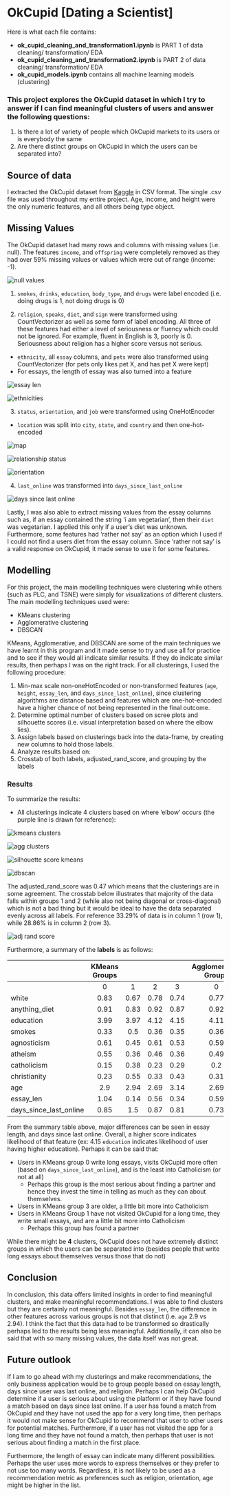 # OkCupid [Dating a Scientist]

Here is what each file contains:
- **ok_cupid_cleaning_and_transformation1.ipynb** is PART 1 of data cleaning/ transformation/ EDA
- **ok_cupid_cleaning_and_transformation2.ipynb** is PART 2 of data cleaning/ transformation/ EDA
- **ok_cupid_models.ipynb** contains all machine learning models (clustering)

### This project explores the OkCupid dataset in which I try to answer if I can find meaningful clusters of users and answer the following questions:
1. Is there a lot of variety of people which OkCupid markets to its users or is everybody the same
2. Are there distinct groups on OkCupid in which the users can be separated into?

## Source of data
I extracted the OkCupid dataset from [Kaggle](https://www.kaggle.com/andrewmvd/okcupid-profiles) in CSV format. The single .csv file was used throughout my entire project. Age, income, and height were the only numeric features, and all others being type object.

## Missing Values
The OkCupid dataset had many rows and columns with missing values (i.e. null). The features `income`, and `offspring` were completely removed as they had over 59% missing values or values which were out of range (income: -1).

![null values](https://github.com/puneetsran/okcupid/blob/master/figures/null_values.png?raw=true)

1. `smokes`, `drinks`, `education`, `body_type`, and `drugs` were label encoded (i.e. doing drugs is 1, not doing drugs is 0)

2. `religion`, `speaks`, `diet`, and `sign` were transformed using CountVectorizer as well as some form of label encoding. All three of these features had either a level of seriousness or fluency which could not be ignored. For example, fluent in English is 3, poorly is 0. Seriousness about religion has a higher score versus not serious.
- `ethnicity`, all `essay` columns, and `pets` were also transformed using CountVectorizer (for pets only likes pet X, and has pet X were kept)
- For essays, the length of essay was also turned into a feature

![essay len](https://github.com/puneetsran/okcupid/blob/master/figures/essay_len.png?raw=true)

![ethnicities](https://github.com/puneetsran/okcupid/blob/master/figures/ethnicities.png?raw=true)

3. `status`, `orientation`, and `job` were transformed using OneHotEncoder
- `location` was split into `city`, `state`, and `country` and then one-hot-encoded

![map](https://github.com/puneetsran/okcupid/blob/master/figures/map.png?raw=true)

![relationship status](https://github.com/puneetsran/okcupid/blob/master/figures/status.png?raw=true)

![orientation](https://github.com/puneetsran/okcupid/blob/master/figures/orientaion.png?raw=true)

4. `last_online` was transformed into `days_since_last_online`

![days since last online](https://github.com/puneetsran/okcupid/blob/master/figures/days_since_last_online.png?raw=true)

Lastly, I was also able to extract missing values from the essay columns such as, if an essay contained the string ‘i am vegetarian’, then their `diet` was vegetarian. I applied this only if a user’s diet was unknown. Furthermore, some features had ‘rather not say’ as an option which I used if I could not find a users diet from the essay column. Since ‘rather not say’ is a valid response on OkCupid, it made sense to use it for some features.

## Modelling
For this project, the main modelling techniques were clustering while others (such as PLC, and TSNE) were simply for visualizations of different clusters. The main modelling techniques used were:

- KMeans clustering
- Agglomerative clustering
- DBSCAN

KMeans, Agglomerative, and DBSCAN are some of the main techniques we have learnt in this program and it made sense to try and use all for practice and to see if they would all indicate similar results. If they do indicate similar results, then perhaps I was on the right track.
For all clusterings, I used the following procedure:

1. Min-max scale non-oneHotEncoded or non-transformed features (`age`, `height`, `essay_len`, and `days_since_last_online`), since clustering algorithms are distance based and features which are one-hot-encoded have a higher chance of not being represented in the final outcome.
2. Determine optimal number of clusters based on scree plots and silhouette scores (i.e. visual interpretation based on where the elbow lies).
3. Assign labels based on clusterings back into the data-frame, by creating new columns to hold those labels.
4. Analyze results based on:
5. Crosstab of both labels, adjusted_rand_score, and grouping by the labels

### Results
To summarize the results:
- All clusterings indicate 4 clusters based on where ‘elbow’ occurs (the purple line is drawn for reference):

![kmeans clusters](https://github.com/puneetsran/okcupid/blob/master/figures/k_means_scree_plot.png?raw=true)

![agg clusters](https://github.com/puneetsran/okcupid/blob/master/figures/agglomerative_scree_plot.png?raw=true)

![silhouette score kmeans](https://github.com/puneetsran/okcupid/blob/master/figures/silhouette_score_plot.png?raw=true)

![dbscan](https://github.com/puneetsran/okcupid/blob/master/figures/silhouette_scores.png?raw=true)

The adjusted_rand_score was 0.47 which means that the clusterings are in some agreement. The crosstab below illustrates that majority of the data falls within groups 1 and 2 (while also not being diagonal or cross-diagonal) which is not a bad thing but it would be ideal to have the data separated evenly across all labels. For reference 33.29% of data is in column 1 (row 1), while 28.86% is in column 2 (row 3).

![adj rand score](https://github.com/puneetsran/okcupid/blob/master/figures/adj_rand_score.png?raw=true)

Furthermore, a summary of the **labels** is as follows:
<p>

|                        | KMeans Groups |      |      |      | Agglomerative Groups |      |      |      |
|------------------------|:-------------:|:----:|:----:|:----:|:--------------------:|:----:|:----:|:----:|
|                        |       0       |   1  |   2  |   3  |           0          |   1  |   2  |   3  |
| white                  |      0.83     | 0.67 | 0.78 | 0.74 |         0.77         | 0.69 | 0.73 | 0.83 |
| anything_diet          |      0.91     | 0.83 | 0.92 | 0.87 |         0.92         |  0.8 | 0.91 | 0.95 |
| education              |      3.99     | 3.97 | 4.12 | 4.15 |         4.11         |  4.0 | 4.14 | 3.97 |
| smokes                 |      0.33     |  0.5 | 0.36 | 0.35 |         0.36         | 0.46 | 0.37 | 0.33 |
| agnosticism            |      0.61     | 0.45 | 0.61 | 0.53 |         0.59         | 0.43 | 0.58 | 0.64 |
| atheism                |      0.55     | 0.36 | 0.46 | 0.36 |         0.49         | 0.39 | 0.32 | 0.65 |
| catholicism            |      0.15     | 0.38 | 0.23 | 0.29 |          0.2         | 0.37 | 0.29 | 0.13 |
| christianity           |      0.23     | 0.55 | 0.33 | 0.43 |         0.31         | 0.52 | 0.45 |  0.2 |
| age                    |      2.9      | 2.94 | 2.69 | 3.14 |         2.69         | 3.31 | 2.74 | 2.69 |
| essay_len              |      1.04     | 0.14 | 0.56 | 0.34 |         0.59         | 0.17 | 0.35 | 0.94 |
| days_since_last_online |      0.85     |  1.5 | 0.87 | 0.81 |         0.73         | 1.79 | 0.48 | 0.81 |
</p>

From the summary table above, major differences can be seen in essay length, and days since last online. Overall, a higher score indicates likelihood of that feature (ex: 4.15 `education` indicates likelihood of user having higher education). Perhaps it can be said that:
- Users in KMeans group 0 write long essays, visits OkCupid more often (based on `days_since_last_online`), and is the least into Catholicism (or not at all)
    - Perhaps this group is the most serious about finding a partner and hence they invest the time in telling as much as they can about themselves.
- Users in KMeans  group 3 are older, a little bit more into Catholicism
- Users in KMeans  Group 1 have not visited OkCupid for a long time, they write small essays, and are a little bit more into Catholicism
    - Perhaps this group has found a partner

While there might be **4** clusters, OkCupid does not have extremely distinct groups in which the users can be separated into (besides people that write long essays about themselves versus those that do not)

## Conclusion
In conclusion, this data offers limited insights in order to find meaningful clusters, and make meaningful recommendations. I was able to find clusters but they are certainly not meaningful. Besides `essay_len`, the difference in other features across various groups is not that distinct (i.e. `age` 2.9 vs 2.94). I think the fact that this data had to be transformed so drastically perhaps led to the results being less meaningful. Additionally, it can also be said that with so many missing values, the data itself was not great.

## Future outlook
If I am to go ahead with my clusterings and make recommendations, the only business application would be to group people based on essay length, days since user was last online, and religion. Perhaps I can help OkCupid determine if a user is serious about using the platform or if they have found a match based on days since last online. If a user has found a match from OkCupid and they have not used the app for a very long time, then perhaps it would not make sense for OkCupid to recommend that user to other users for potential matches. Furthermore, if a user has not visited the app for a long time and they have not found a match, then perhaps that user is not serious about finding a match in the first place.

Furthermore, the length of essay can indicate many different possibilities. Perhaps the user uses more words to express themselves or they prefer to not use too many words. Regardless, it is not likely to be used as a recommendation metric as preferences such as religion, orientation, age might be higher in the list.
